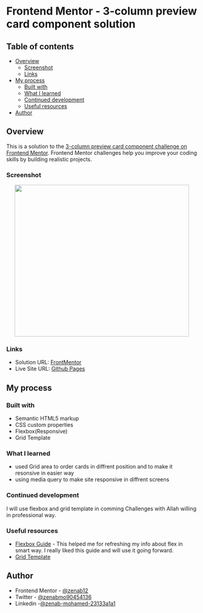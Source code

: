 # Frontend Mentor - 3-column preview card component solution

## Table of contents

- [Overview](#overview)
  - [Screenshot](#screenshot)
  - [Links](#links)
- [My process](#my-process)
  - [Built with](#built-with)
  - [What I learned](#what-i-learned)
  - [Continued development](#continued-development)
  - [Useful resources](#useful-resources)
- [Author](#author)


## Overview

This is a solution to the [3-column preview card component challenge on Frontend Mentor](https://www.frontendmentor.io/challenges/3column-preview-card-component-pH92eAR2-). Frontend Mentor challenges help you improve your coding skills by building realistic projects. 

### Screenshot
<p align="center">
<img src="https://user-images.githubusercontent.com/78083890/172248789-0ff60fd0-d045-4995-bcbf-4b2010c07427.png" width="460" height="400">
</p>


### Links

- Solution URL: [FrontMentor](https://www.frontendmentor.io/solutions/responsive-columns-preview-card-using-gridtemplate-b-iSwXbbA3)
- Live Site URL: [Github Pages](https://zenab12.github.io/3-column-preview-card-component/)

## My process

### Built with

- Semantic HTML5 markup
- CSS custom properties
- Flexbox(Responsive)
- Grid Template


### What I learned

- used Grid area to order cards in diffrent position and to make it resonsive in easier way 
- using media query to make site responsive in diffrent screens


### Continued development
I will use flexbox and grid template in comming Challenges with Allah willing  in professional way.


### Useful resources

- [Flexbox Guide](https://css-tricks.com/snippets/css/a-guide-to-flexbox/) - This helped me for refreshing my info about flex in smart way. I really liked this guide and will use it going forward.
- [Grid Template](https://css-tricks.com/snippets/css/complete-guide-grid/)

## Author

- Frontend Mentor - [@zenab12](https://www.frontendmentor.io/profile/zenab12)
- Twitter - [@zenabmo90454136](https://twitter.com/zenabmo90454136)
- Linkedin -[@zenab-mohamed-23133a1a1](https://www.linkedin.com/in/zenab-mohamed-23133a1a1/)
